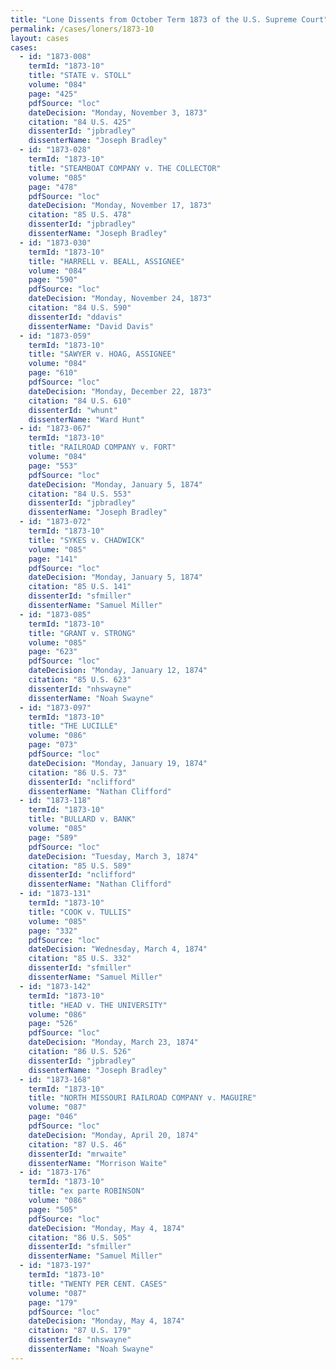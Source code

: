 ```yaml
---
title: "Lone Dissents from October Term 1873 of the U.S. Supreme Court"
permalink: /cases/loners/1873-10
layout: cases
cases:
  - id: "1873-008"
    termId: "1873-10"
    title: "STATE v. STOLL"
    volume: "084"
    page: "425"
    pdfSource: "loc"
    dateDecision: "Monday, November 3, 1873"
    citation: "84 U.S. 425"
    dissenterId: "jpbradley"
    dissenterName: "Joseph Bradley"
  - id: "1873-028"
    termId: "1873-10"
    title: "STEAMBOAT COMPANY v. THE COLLECTOR"
    volume: "085"
    page: "478"
    pdfSource: "loc"
    dateDecision: "Monday, November 17, 1873"
    citation: "85 U.S. 478"
    dissenterId: "jpbradley"
    dissenterName: "Joseph Bradley"
  - id: "1873-030"
    termId: "1873-10"
    title: "HARRELL v. BEALL, ASSIGNEE"
    volume: "084"
    page: "590"
    pdfSource: "loc"
    dateDecision: "Monday, November 24, 1873"
    citation: "84 U.S. 590"
    dissenterId: "ddavis"
    dissenterName: "David Davis"
  - id: "1873-059"
    termId: "1873-10"
    title: "SAWYER v. HOAG, ASSIGNEE"
    volume: "084"
    page: "610"
    pdfSource: "loc"
    dateDecision: "Monday, December 22, 1873"
    citation: "84 U.S. 610"
    dissenterId: "whunt"
    dissenterName: "Ward Hunt"
  - id: "1873-067"
    termId: "1873-10"
    title: "RAILROAD COMPANY v. FORT"
    volume: "084"
    page: "553"
    pdfSource: "loc"
    dateDecision: "Monday, January 5, 1874"
    citation: "84 U.S. 553"
    dissenterId: "jpbradley"
    dissenterName: "Joseph Bradley"
  - id: "1873-072"
    termId: "1873-10"
    title: "SYKES v. CHADWICK"
    volume: "085"
    page: "141"
    pdfSource: "loc"
    dateDecision: "Monday, January 5, 1874"
    citation: "85 U.S. 141"
    dissenterId: "sfmiller"
    dissenterName: "Samuel Miller"
  - id: "1873-085"
    termId: "1873-10"
    title: "GRANT v. STRONG"
    volume: "085"
    page: "623"
    pdfSource: "loc"
    dateDecision: "Monday, January 12, 1874"
    citation: "85 U.S. 623"
    dissenterId: "nhswayne"
    dissenterName: "Noah Swayne"
  - id: "1873-097"
    termId: "1873-10"
    title: "THE LUCILLE"
    volume: "086"
    page: "073"
    pdfSource: "loc"
    dateDecision: "Monday, January 19, 1874"
    citation: "86 U.S. 73"
    dissenterId: "nclifford"
    dissenterName: "Nathan Clifford"
  - id: "1873-118"
    termId: "1873-10"
    title: "BULLARD v. BANK"
    volume: "085"
    page: "589"
    pdfSource: "loc"
    dateDecision: "Tuesday, March 3, 1874"
    citation: "85 U.S. 589"
    dissenterId: "nclifford"
    dissenterName: "Nathan Clifford"
  - id: "1873-131"
    termId: "1873-10"
    title: "COOK v. TULLIS"
    volume: "085"
    page: "332"
    pdfSource: "loc"
    dateDecision: "Wednesday, March 4, 1874"
    citation: "85 U.S. 332"
    dissenterId: "sfmiller"
    dissenterName: "Samuel Miller"
  - id: "1873-142"
    termId: "1873-10"
    title: "HEAD v. THE UNIVERSITY"
    volume: "086"
    page: "526"
    pdfSource: "loc"
    dateDecision: "Monday, March 23, 1874"
    citation: "86 U.S. 526"
    dissenterId: "jpbradley"
    dissenterName: "Joseph Bradley"
  - id: "1873-168"
    termId: "1873-10"
    title: "NORTH MISSOURI RAILROAD COMPANY v. MAGUIRE"
    volume: "087"
    page: "046"
    pdfSource: "loc"
    dateDecision: "Monday, April 20, 1874"
    citation: "87 U.S. 46"
    dissenterId: "mrwaite"
    dissenterName: "Morrison Waite"
  - id: "1873-176"
    termId: "1873-10"
    title: "ex parte ROBINSON"
    volume: "086"
    page: "505"
    pdfSource: "loc"
    dateDecision: "Monday, May 4, 1874"
    citation: "86 U.S. 505"
    dissenterId: "sfmiller"
    dissenterName: "Samuel Miller"
  - id: "1873-197"
    termId: "1873-10"
    title: "TWENTY PER CENT. CASES"
    volume: "087"
    page: "179"
    pdfSource: "loc"
    dateDecision: "Monday, May 4, 1874"
    citation: "87 U.S. 179"
    dissenterId: "nhswayne"
    dissenterName: "Noah Swayne"
---
```

